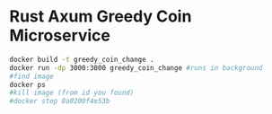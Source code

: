 # Rust Axum Greedy Coin Microservice

```bash
docker build -t greedy_coin_change .
docker run -dp 3000:3000 greedy_coin_change #runs in background
#find image
docker ps
#kill image (from id you found)
#docker stop 0a0200f4e53b 

```